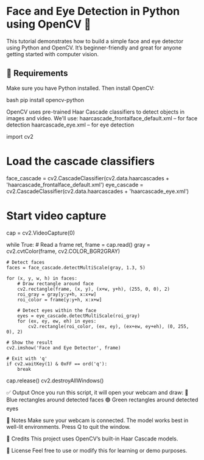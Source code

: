 # Face and Eye Detection in Python using OpenCV 👀

This tutorial demonstrates how to build a simple face and eye detector using Python and OpenCV. It’s beginner-friendly and great for anyone getting started with computer vision.


## 🔧 Requirements
Make sure you have Python installed. Then install OpenCV:

bash
pip install opencv-python

OpenCV uses pre-trained Haar Cascade classifiers to detect objects in images and video. We'll use:
haarcascade_frontalface_default.xml – for face detection
haarcascade_eye.xml – for eye detection

import cv2

# Load the cascade classifiers
face_cascade = cv2.CascadeClassifier(cv2.data.haarcascades + 'haarcascade_frontalface_default.xml')
eye_cascade = cv2.CascadeClassifier(cv2.data.haarcascades + 'haarcascade_eye.xml')

# Start video capture
cap = cv2.VideoCapture(0)

while True:
    # Read a frame
    ret, frame = cap.read()
    gray = cv2.cvtColor(frame, cv2.COLOR_BGR2GRAY)
    
    # Detect faces
    faces = face_cascade.detectMultiScale(gray, 1.3, 5)
    
    for (x, y, w, h) in faces:
        # Draw rectangle around face
        cv2.rectangle(frame, (x, y), (x+w, y+h), (255, 0, 0), 2)
        roi_gray = gray[y:y+h, x:x+w]
        roi_color = frame[y:y+h, x:x+w]
        
        # Detect eyes within the face
        eyes = eye_cascade.detectMultiScale(roi_gray)
        for (ex, ey, ew, eh) in eyes:
            cv2.rectangle(roi_color, (ex, ey), (ex+ew, ey+eh), (0, 255, 0), 2)

    # Show the result
    cv2.imshow('Face and Eye Detector', frame)

    # Exit with 'q'
    if cv2.waitKey(1) & 0xFF == ord('q'):
        break

cap.release()
cv2.destroyAllWindows()


✅ Output
Once you run this script, it will open your webcam and draw:
🔵 Blue rectangles around detected faces
🟢 Green rectangles around detected eyes

📌 Notes
Make sure your webcam is connected.
The model works best in well-lit environments.
Press Q to quit the window.

🙌 Credits
This project uses OpenCV’s built-in Haar Cascade models.

📁 License
Feel free to use or modify this for learning or demo purposes.

